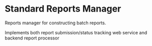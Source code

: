 # Standard Reports Manager

Reports manager for constructing batch reports.

Implements both report submission/status tracking web service and backend report processor
